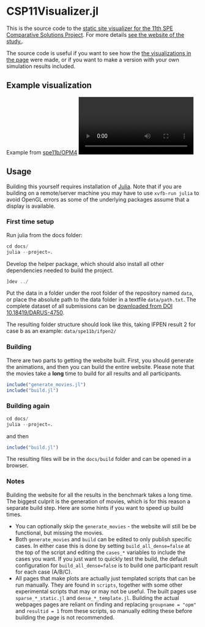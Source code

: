 # CSP11Visualizer.jl

This is the source code to the [static site visualizer for the 11th SPE Comparative Solutions Project](https://moyner.github.io/SPE11-plot-test-deploy/index.html). For more details [see the website of the study.](https://www.spe.org/en/csp/spe11).

The source code is useful if you want to see how the [the visualizations in the page](https://moyner.github.io/SPE11-plot-test-deploy/index.html) were made, or if you want to make a version with your own simulation results included.

## Example visualization

Example from [spe11b/OPM4](https://moyner.github.io/SPE11-plot-test-deploy/pages/generated/dense_b/opm_4.html)
<video src="https://github.com/user-attachments/assets/f11b2ba1-7859-4584-ade0-329820ae4827"></video>

## Usage

Building this yourself requires installation of [Julia](https://julialang.org/downloads/). Note that if you are building on a remote/server machine you may have to use `xvfb-run julia` to avoid OpenGL errors as some of the underlying packages assume that a display is available.

### First time setup

Run julia from the docs folder:

```julia
cd docs/
julia --project=.
```

Develop the helper package, which should also install all other dependencies needed to build the project.

```julia
]dev ../
```

Put the data in a folder under the root folder of the repository named `data`, or place the absolute path to the data folder in a textfile `data/path.txt`. The complete dataset of all submissions can be [downloaded from DOI 10.18419/DARUS-4750](https://doi.org/10.18419/DARUS-4750).

The resulting folder structure should look like this, taking IFPEN result 2 for case b as an example: `data/spe11b/ifpen2/`

### Building

There are two parts to getting the website built. First, you should generate the animations, and then you can build the entire website. Please note that the movies take a **long** time to build for all results and all participants.

```julia
include("generate_movies.jl")
include("build.jl")
```

### Building again

```julia
cd docs/
julia --project=.
```

and then

```julia
include("build.jl")
```

The resulting files will be in the `docs/build` folder and can be opened in a browser.

### Notes

Building the website for all the results in the benchmark takes a long time. The biggest culprit is the generation of movies, which is for this reason a separate build step. Here are some hints if you want to speed up build times.

- You can optionally skip the `generate_movies` - the website will still be be functional, but missing the movies.
- Both `generate_movies` and `build` can be edited to only publish specific cases. In either case this is done by setting `build_all_dense=false` at the top of the script and editing the `cases_*` variables to include the cases you want. If you just want to quickly test the build, the default configuration for `build_all_dense=false` is to build one participant result for each case (A/B/C).
- All pages that make plots are actually just templated scripts that can be run manually. They are found in `scripts`, together with some other experimental scripts that may or may not be useful. The built pages use `sparse_*_static.jl` and `dense_*_template.jl`. Building the actual webpages pages are reliant on finding and replacing `groupname = "opm"` and `resultid = 1` from these scripts, so manually editing these before building the page is not recommended.
